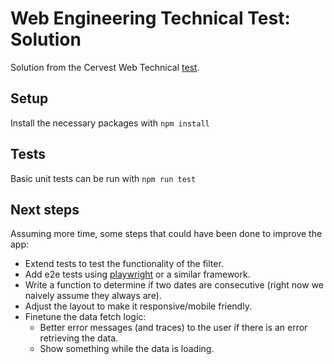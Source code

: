 # Web Engineering Technical Test: Solution

Solution from the Cervest Web Technical
[test](https://cervest.notion.site/Technical-Test-13f478366c6c43b3baac9506365e97b8).

## Setup

Install the necessary packages with `npm install`

## Tests

Basic unit tests can be run with `npm run test`

## Next steps

Assuming more time, some steps that could have been done to improve the app:

- Extend tests to test the functionality of the filter.
- Add e2e tests using [playwright](https://playwright.dev/) or a similar
  framework.
- Write a function to determine if two dates are consecutive (right now we
  naively assume they always are).
- Adjust the layout to make it responsive/mobile friendly.
- Finetune the data fetch logic:
  - Better error messages (and traces) to the user if there is an error
    retrieving the data.
  - Show something while the data is loading.

